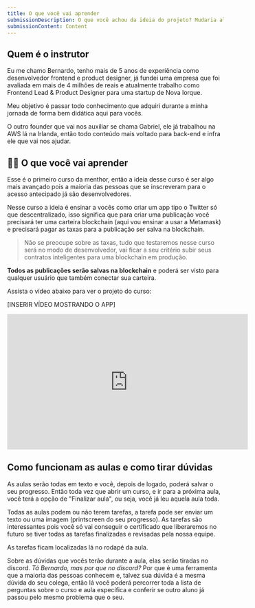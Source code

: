 ```yaml
---
title: O que você vai aprender
submissionDescription: O que você achou da ideia do projeto? Mudaria alguma coisa?
submissionContent: Content
---
```


## Quem é o instrutor

Eu me chamo Bernardo, tenho mais de 5 anos de experiência como desenvolvedor frontend e product designer, já fundei uma empresa que foi avaliada em mais de 4 milhões de reais e atualmente trabalho como Frontend Lead & Product Designer para uma startup de Nova Iorque.

Meu objetivo é passar todo conhecimento que adquiri durante a minha jornada de forma bem didática aqui para vocês.

O outro founder que vai nos auxiliar se chama Gabriel, ele já trabalhou na AWS lá na Irlanda, então todo conteúdo mais voltado para back-end e infra ele que vai nos ajudar.

## 👩‍💻 O que você vai aprender

Esse é o primeiro curso da menthor, então a ideia desse curso é ser algo mais avançado pois a maioria das pessoas que se inscreveram para o acesso antecipado já são desenvolvedores.

Nesse curso a ideia é ensinar a vocês como criar um app tipo o Twitter só que descentralizado, isso significa que para criar uma publicação você precisará ter uma carteira blockchain (aqui vou ensinar a usar a Metamask) e precisará pagar as taxas para a publicação ser salva na blockchain.

> Não se preocupe sobre as taxas, tudo que testaremos nesse curso será no modo de desenvolvedor, vai ficar a seu critério subir seus contratos inteligentes para uma blockchain em produção.

**Todos as publicações serão salvas na blockchain** e poderá ser visto para qualquer usuário que também conectar sua carteira.

Assista o vídeo abaixo para ver o projeto do curso:

[INSERIR VÍDEO MOSTRANDO O APP]

<iframe width="560" height="315" src="https://www.youtube.com/embed/5fGRQoNI17I?si=JzaRyrl3SlvhFLiy" title="YouTube video player" frameborder="0" allow="accelerometer; autoplay; clipboard-write; encrypted-media; gyroscope; picture-in-picture; web-share" allowfullscreen></iframe>

## Como funcionam as aulas e como tirar dúvidas

As aulas serão todas em texto e você, depois de logado, poderá salvar o seu progresso. Então toda vez que abrir um curso, e ir para a próxima aula, você terá a opção de "Finalizar aula", ou seja, você já leu aquela aula toda.

Todas as aulas podem ou não terem tarefas, a tarefa pode ser enviar um texto ou uma imagem (printscreen do seu progresso). As tarefas são interessantes pois você só vai conseguir o certificado que liberaremos no futuro se tiver todas as tarefas finalizadas e revisadas pela nossa equipe.

As tarefas ficam localizadas lá no rodapé da aula.

Sobre as dúvidas que vocês terão durante a aula, elas serão tiradas no discord. *Tá Bernardo, mas por que no discord?* Por que é uma ferramenta que a maioria das pessoas conhecem e, talvez sua dúvida é a mesma dúvida do seu colega, então lá você poderá percorrer toda a lista de perguntas sobre o curso e aula específica e conferir se outro aluno já passou pelo mesmo problema que o seu.

